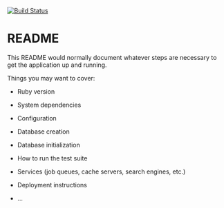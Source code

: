 
[![Build Status](https://travis-ci.com/OlawaleJoseph/bBid.svg?branch=develop)](https://travis-ci.com/OlawaleJoseph/bBid)
# README

This README would normally document whatever steps are necessary to get the
application up and running.

Things you may want to cover:

* Ruby version

* System dependencies

* Configuration

* Database creation

* Database initialization

* How to run the test suite

* Services (job queues, cache servers, search engines, etc.)

* Deployment instructions

* ...
